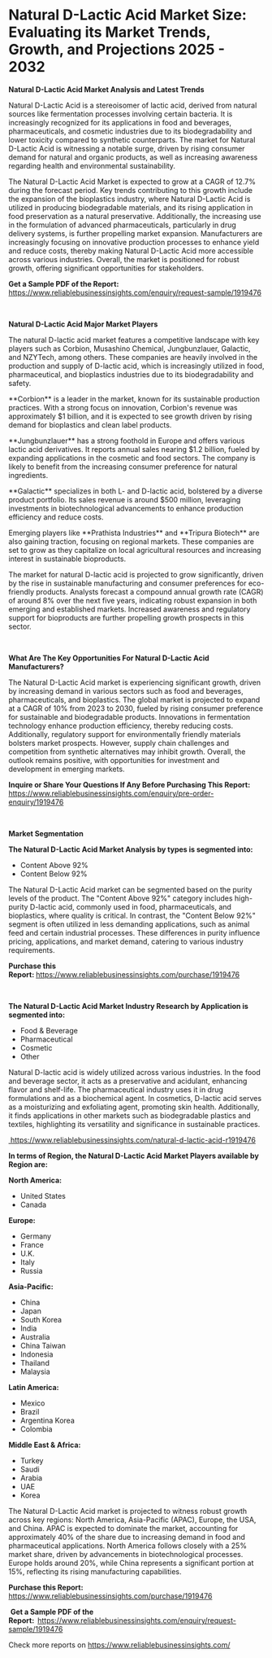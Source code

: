 <p><h1>Natural D-Lactic Acid Market Size: Evaluating its Market Trends, Growth, and Projections 2025 - 2032</h1></p><p><strong>Natural D-Lactic Acid Market Analysis and Latest Trends</strong></p>
<p><p>Natural D-Lactic Acid is a stereoisomer of lactic acid, derived from natural sources like fermentation processes involving certain bacteria. It is increasingly recognized for its applications in food and beverages, pharmaceuticals, and cosmetic industries due to its biodegradability and lower toxicity compared to synthetic counterparts. The market for Natural D-Lactic Acid is witnessing a notable surge, driven by rising consumer demand for natural and organic products, as well as increasing awareness regarding health and environmental sustainability.</p><p>The Natural D-Lactic Acid Market is expected to grow at a CAGR of 12.7% during the forecast period. Key trends contributing to this growth include the expansion of the bioplastics industry, where Natural D-Lactic Acid is utilized in producing biodegradable materials, and its rising application in food preservation as a natural preservative. Additionally, the increasing use in the formulation of advanced pharmaceuticals, particularly in drug delivery systems, is further propelling market expansion. Manufacturers are increasingly focusing on innovative production processes to enhance yield and reduce costs, thereby making Natural D-Lactic Acid more accessible across various industries. Overall, the market is positioned for robust growth, offering significant opportunities for stakeholders.</p></p>
<p><strong>Get a Sample PDF of the Report:&nbsp;</strong> <a href="https://www.reliablebusinessinsights.com/enquiry/request-sample/1919476?utm_campaign=2379&utm_medium=2&utm_source=Github&utm_content=ia&utm_term=15022025&utm_id=natural-d-lactic-acid">https://www.reliablebusinessinsights.com/enquiry/request-sample/1919476</a></p>
<p>&nbsp;</p>
<p><strong>Natural D-Lactic Acid Major Market Players</strong></p>
<p><p>The natural D-lactic acid market features a competitive landscape with key players such as Corbion, Musashino Chemical, Jungbunzlauer, Galactic, and NZYTech, among others. These companies are heavily involved in the production and supply of D-lactic acid, which is increasingly utilized in food, pharmaceutical, and bioplastics industries due to its biodegradability and safety.</p><p>**Corbion** is a leader in the market, known for its sustainable production practices. With a strong focus on innovation, Corbion's revenue was approximately $1 billion, and it is expected to see growth driven by rising demand for bioplastics and clean label products.</p><p>**Jungbunzlauer** has a strong foothold in Europe and offers various lactic acid derivatives. It reports annual sales nearing $1.2 billion, fueled by expanding applications in the cosmetic and food sectors. The company is likely to benefit from the increasing consumer preference for natural ingredients.</p><p>**Galactic** specializes in both L- and D-lactic acid, bolstered by a diverse product portfolio. Its sales revenue is around $500 million, leveraging investments in biotechnological advancements to enhance production efficiency and reduce costs.</p><p>Emerging players like **Prathista Industries** and **Tripura Biotech** are also gaining traction, focusing on regional markets. These companies are set to grow as they capitalize on local agricultural resources and increasing interest in sustainable bioproducts.</p><p>The market for natural D-lactic acid is projected to grow significantly, driven by the rise in sustainable manufacturing and consumer preferences for eco-friendly products. Analysts forecast a compound annual growth rate (CAGR) of around 8% over the next five years, indicating robust expansion in both emerging and established markets. Increased awareness and regulatory support for bioproducts are further propelling growth prospects in this sector.</p></p>
<p>&nbsp;</p>
<p><strong>What Are The Key Opportunities For Natural D-Lactic Acid Manufacturers?</strong></p>
<p><p>The Natural D-Lactic Acid market is experiencing significant growth, driven by increasing demand in various sectors such as food and beverages, pharmaceuticals, and bioplastics. The global market is projected to expand at a CAGR of 10% from 2023 to 2030, fueled by rising consumer preference for sustainable and biodegradable products. Innovations in fermentation technology enhance production efficiency, thereby reducing costs. Additionally, regulatory support for environmentally friendly materials bolsters market prospects. However, supply chain challenges and competition from synthetic alternatives may inhibit growth. Overall, the outlook remains positive, with opportunities for investment and development in emerging markets.</p></p>
<p><strong>Inquire or Share Your Questions If Any Before Purchasing This Report:</strong> <a href="https://www.reliablebusinessinsights.com/enquiry/pre-order-enquiry/1919476?utm_campaign=2379&utm_medium=2&utm_source=Github&utm_content=ia&utm_term=15022025&utm_id=natural-d-lactic-acid">https://www.reliablebusinessinsights.com/enquiry/pre-order-enquiry/1919476</a></p>
<p>&nbsp;</p>
<p><strong>Market Segmentation</strong></p>
<p><strong>The Natural D-Lactic Acid Market Analysis by types is segmented into:</strong></p>
<p><ul><li>Content Above 92%</li><li>Content Below 92%</li></ul></p>
<p><p>The Natural D-Lactic Acid market can be segmented based on the purity levels of the product. The "Content Above 92%" category includes high-purity D-lactic acid, commonly used in food, pharmaceuticals, and bioplastics, where quality is critical. In contrast, the "Content Below 92%" segment is often utilized in less demanding applications, such as animal feed and certain industrial processes. These differences in purity influence pricing, applications, and market demand, catering to various industry requirements.</p></p>
<p><strong>Purchase this Report:&nbsp;</strong><a href="https://www.reliablebusinessinsights.com/purchase/1919476?utm_campaign=2379&utm_medium=2&utm_source=Github&utm_content=ia&utm_term=15022025&utm_id=natural-d-lactic-acid">https://www.reliablebusinessinsights.com/purchase/1919476</a></p>
<p>&nbsp;</p>
<p><strong>The Natural D-Lactic Acid Market Industry Research by Application is segmented into:</strong></p>
<p><ul><li>Food & Beverage</li><li>Pharmaceutical</li><li>Cosmetic</li><li>Other</li></ul></p>
<p><p>Natural D-lactic acid is widely utilized across various industries. In the food and beverage sector, it acts as a preservative and acidulant, enhancing flavor and shelf-life. The pharmaceutical industry uses it in drug formulations and as a biochemical agent. In cosmetics, D-lactic acid serves as a moisturizing and exfoliating agent, promoting skin health. Additionally, it finds applications in other markets such as biodegradable plastics and textiles, highlighting its versatility and significance in sustainable practices.</p></p>
<p><a href="https://www.reliablebusinessinsights.com/natural-d-lactic-acid-r1919476?utm_campaign=2379&utm_medium=2&utm_source=Github&utm_content=ia&utm_term=15022025&utm_id=natural-d-lactic-acid">&nbsp;https://www.reliablebusinessinsights.com/natural-d-lactic-acid-r1919476</a></p>
<p><strong>In terms of Region, the Natural D-Lactic Acid Market Players available by Region are:</strong></p>
<p>
    <p> <strong> North America: </strong>
        <ul>
            <li>United States</li>
            <li>Canada</li>
        </ul>
        </p> 
    <p> <strong> Europe: </strong>
        <ul>
            <li>Germany</li>
            <li>France</li>
            <li>U.K.</li>
            <li>Italy</li>
            <li>Russia</li>
        </ul>
        </p> 
    <p> <strong> Asia-Pacific: </strong>
        <ul>
            <li>China</li>
            <li>Japan</li>
            <li>South Korea</li>
            <li>India</li>
            <li>Australia</li>
            <li>China Taiwan</li>
            <li>Indonesia</li>
            <li>Thailand</li>
            <li>Malaysia</li>
        </ul>
        </p> 
    <p> <strong> Latin America: </strong>
        <ul>
            <li>Mexico</li>
            <li>Brazil</li>
            <li>Argentina Korea</li>
            <li>Colombia</li>
        </ul>
        </p> 
    <p> <strong> Middle East & Africa: </strong>
        <ul>
            <li>Turkey</li>
            <li>Saudi</li>
            <li>Arabia</li>
            <li>UAE</li>
            <li>Korea</li>
        </ul>
    </p>
    </p>
<p><p>The Natural D-Lactic Acid market is projected to witness robust growth across key regions: North America, Asia-Pacific (APAC), Europe, the USA, and China. APAC is expected to dominate the market, accounting for approximately 40% of the share due to increasing demand in food and pharmaceutical applications. North America follows closely with a 25% market share, driven by advancements in biotechnological processes. Europe holds around 20%, while China represents a significant portion at 15%, reflecting its rising manufacturing capabilities.</p></p>
<p><strong>Purchase this Report: </strong><a href="https://www.reliablebusinessinsights.com/purchase/1919476?utm_campaign=2379&utm_medium=2&utm_source=Github&utm_content=ia&utm_term=15022025&utm_id=natural-d-lactic-acid">https://www.reliablebusinessinsights.com/purchase/1919476</a></p>
<p>&nbsp;<strong>Get a Sample PDF of the Report:&nbsp;&nbsp;</strong><a href="https://www.reliablebusinessinsights.com/enquiry/request-sample/1919476?utm_campaign=2379&utm_medium=2&utm_source=Github&utm_content=ia&utm_term=15022025&utm_id=natural-d-lactic-acid">https://www.reliablebusinessinsights.com/enquiry/request-sample/1919476</a></p>
<p><strong></strong></p>
<p>Check more reports on <a href="https://www.reliablebusinessinsights.com/?utm_campaign=2379&utm_medium=2&utm_source=Github&utm_content=ia&utm_term=15022025&utm_id=natural-d-lactic-acid">https://www.reliablebusinessinsights.com/</a></p>